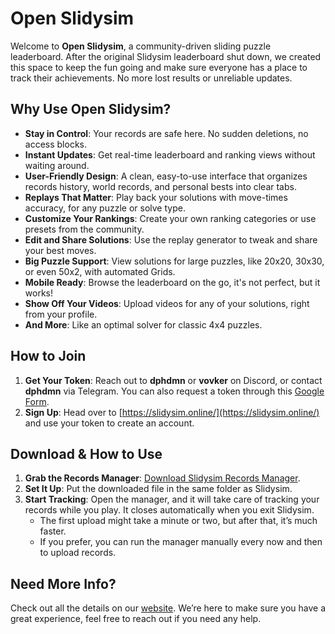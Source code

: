 # Open Slidysim

Welcome to **Open Slidysim**, a community-driven sliding puzzle leaderboard. After the original Slidysim leaderboard shut down, we created this space to keep the fun going and make sure everyone has a place to track their achievements. No more lost results or unreliable updates.

## Why Use Open Slidysim?
- **Stay in Control**: Your records are safe here. No sudden deletions, no access blocks.
- **Instant Updates**: Get real-time leaderboard and ranking views without waiting around.
- **User-Friendly Design**: A clean, easy-to-use interface that organizes records history, world records, and personal bests into clear tabs.
- **Replays That Matter**: Play back your solutions with move-times accuracy, for any puzzle or solve type.
- **Customize Your Rankings**: Create your own ranking categories or use presets from the community.
- **Edit and Share Solutions**: Use the replay generator to tweak and share your best moves.
- **Big Puzzle Support**: View solutions for large puzzles, like 20x20, 30x30, or even 50x2, with automated Grids.
- **Mobile Ready**: Browse the leaderboard on the go, it's not perfect, but it works!
- **Show Off Your Videos**: Upload videos for any of your solutions, right from your profile.
- **And More**: Like an optimal solver for classic 4x4 puzzles. 

## How to Join
1. **Get Your Token**: Reach out to **dphdmn** or **vovker** on Discord, or contact **dphdmn** via Telegram. You can also request a token through this [Google Form](https://forms.gle/B1FFwCovtt3B3mmf7).
2. **Sign Up**: Head over to [https://slidysim.online/](https://slidysim.online/) and use your token to create an account. 

## Download & How to Use
1. **Grab the Records Manager**: [Download Slidysim Records Manager](https://github.com/dphdmn/openslidy/releases/tag/1.1.0).
2. **Set It Up**: Put the downloaded file in the same folder as Slidysim.
3. **Start Tracking**: Open the manager, and it will take care of tracking your records while you play. It closes automatically when you exit Slidysim.
   - The first upload might take a minute or two, but after that, it’s much faster.
   - If you prefer, you can run the manager manually every now and then to upload records.

## Need More Info?
Check out all the details on our [website](https://slidysim.online/). We’re here to make sure you have a great experience, feel free to reach out if you need any help.
